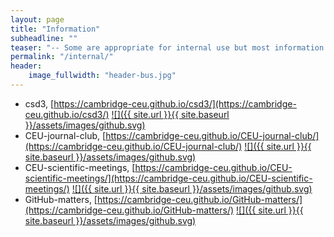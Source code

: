 ```yaml
---
layout: page
title: "Information"
subheadline: ""
teaser: "-- Some are appropriate for internal use but most information is also generic."
permalink: "/internal/"
header:
    image_fullwidth: "header-bus.jpg"
---
```


* csd3, [https://cambridge-ceu.github.io/csd3/](https://cambridge-ceu.github.io/csd3/) [![]({{ site.url }}{{ site.baseurl }}/assets/images/github.svg)](https://github.com/cambridge-ceu/csd3)
* CEU-journal-club, [https://cambridge-ceu.github.io/CEU-journal-club/](https://cambridge-ceu.github.io/CEU-journal-club/) [![]({{ site.url }}{{ site.baseurl }}/assets/images/github.svg)](https://github.com/cambridge-ceu/CEU-journal-club)
* CEU-scientific-meetings, [https://cambridge-ceu.github.io/CEU-scientific-meetings/](https://cambridge-ceu.github.io/CEU-scientific-meetings/) [![]({{ site.url }}{{ site.baseurl }}/assets/images/github.svg)](https://github.com/cambridge-ceu/CEU-scientific-meetings)
* GitHub-matters, [https://cambridge-ceu.github.io/GitHub-matters/](https://cambridge-ceu.github.io/GitHub-matters/) [![]({{ site.url }}{{ site.baseurl }}/assets/images/github.svg)](https://github.com/cambridge-ceu/GitHub-matters)
